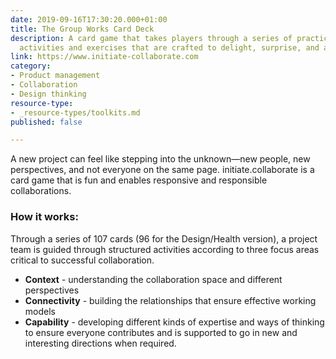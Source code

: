```yaml
---
date: 2019-09-16T17:30:20.000+01:00
title: The Group Works Card Deck
description: A card game that takes players through a series of practical, guided
  activities and exercises that are crafted to delight, surprise, and at times challenge.
link: https://www.initiate-collaborate.com
category:
- Product management
- Collaboration
- Design thinking
resource-type:
- _resource-types/toolkits.md
published: false

---
```

A new project can feel like stepping into the unknown—new people, new perspectives, and not everyone on the same page. initiate.collaborate is a card game that is fun and enables responsive and responsible collaborations.

### How it works:

Through a series of 107 cards (96 for the Design/Health version), a project team is guided through structured activities according to three focus areas critical to successful collaboration.

* **Context** - understanding the collaboration space and different perspectives
* **Connectivity** - building the relationships that ensure effective working models
* **Capability** - developing different kinds of expertise and ways of thinking to ensure everyone contributes and is supported to go in new and interesting directions when required.